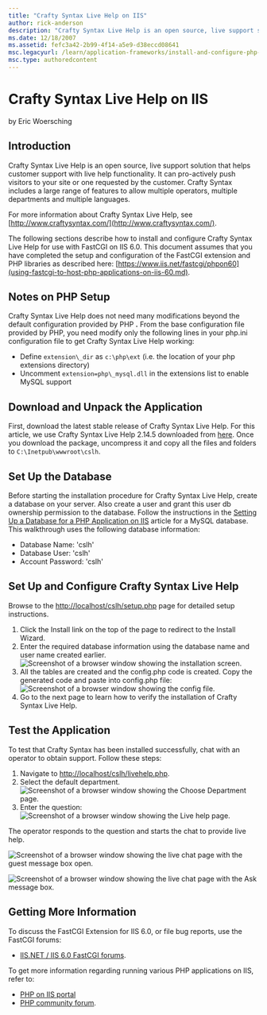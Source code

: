 ```yaml
---
title: "Crafty Syntax Live Help on IIS"
author: rick-anderson
description: "Crafty Syntax Live Help is an open source, live support solution that helps customer support with live help functionality. It can pro-actively push visitors..."
ms.date: 12/18/2007
ms.assetid: fefc3a42-2b99-4f14-a5e9-d38eccd08641
msc.legacyurl: /learn/application-frameworks/install-and-configure-php-applications-on-iis/crafty-syntax-live-help-on-iis
msc.type: authoredcontent
---
```

# Crafty Syntax Live Help on IIS

by Eric Woersching

## Introduction

Crafty Syntax Live Help is an open source, live support solution that helps customer support with live help functionality. It can pro-actively push visitors to your site or one requested by the customer. Crafty Syntax includes a large range of features to allow multiple operators, multiple departments and multiple languages.

For more information about Crafty Syntax Live Help, see [http://www.craftysyntax.com/](http://www.craftysyntax.com/).

The following sections describe how to install and configure Crafty Syntax Live Help for use with FastCGI on IIS 6.0. This document assumes that you have completed the setup and configuration of the FastCGI extension and PHP libraries as described here: [https://www.iis.net/fastcgi/phpon60](using-fastcgi-to-host-php-applications-on-iis-60.md).

## Notes on PHP Setup

Crafty Syntax Live Help does not need many modifications beyond the default configuration provided by PHP **.** From the base configuration file provided by PHP, you need modify only the following lines in your php.ini configuration file to get Crafty Syntax Live Help working:

- Define `extension\_dir` as `c:\php\ext` (i.e. the location of your php extensions directory)
- Uncomment `extension=php\_mysql.dll` in the extensions list to enable MySQL support

## Download and Unpack the Application

First, download the latest stable release of Crafty Syntax Live Help. For this article, we use Crafty Syntax Live Help 2.14.5 downloaded from [here](http://www.craftysyntax.com/installation.php). Once you download the package, uncompress it and copy all the files and folders to `C:\Inetpub\wwwroot\cslh`.

## Set Up the Database

Before starting the installation procedure for Crafty Syntax Live Help, create a database on your server. Also create a user and grant this user db ownership permission to the database. Follow the instructions in the [Setting Up a Database for a PHP Application on IIS](../install-and-configure-php-on-iis/setting-up-a-database-for-a-php-application-on-iis.md) article for a MySQL database. This walkthrough uses the following database information:

- Database Name: 'cslh'
- Database User: 'cslh'
- Account Password: 'cslh'

## Set Up and Configure Crafty Syntax Live Help

Browse to the [http://localhost/cslh/setup.php](http://localhost/cslh/setup.php) page for detailed setup instructions.

1. Click the Install link on the top of the page to redirect to the Install Wizard.
2. Enter the required database information using the database name and user name created earlier.  
    ![Screenshot of a browser window showing the installation screen.](crafty-syntax-live-help-on-iis/_static/image1.png)
3. All the tables are created and the config.php code is created. Copy the generated code and paste into config.php file:  
    ![Screenshot of a browser window showing the config file.](crafty-syntax-live-help-on-iis/_static/image3.png)
4. Go to the next page to learn how to verify the installation of Crafty Syntax Live Help.

## Test the Application

To test that Crafty Syntax has been installed successfully, chat with an operator to obtain support. Follow these steps:

1. Navigate to [http://localhost/cslh/livehelp.php](http://localhost/cslh/livehelp.php).
2. Select the default department.  
    ![Screenshot of a browser window showing the Choose Department page.](crafty-syntax-live-help-on-iis/_static/image5.png)
3. Enter the question:  
    ![Screenshot of a browser window showing the Live help page.](crafty-syntax-live-help-on-iis/_static/image7.png)

The operator responds to the question and starts the chat to provide live help.

![Screenshot of a browser window showing the live chat page with the guest message box open.](crafty-syntax-live-help-on-iis/_static/image9.png)

![Screenshot of a browser window showing the live chat page with the Ask message box.](crafty-syntax-live-help-on-iis/_static/image11.png)

## Getting More Information

To discuss the FastCGI Extension for IIS 6.0, or file bug reports, use the FastCGI forums:

- [IIS.NET / IIS 6.0 FastCGI forums](https://forums.iis.net/1103.aspx).

To get more information regarding running various PHP applications on IIS, refer to:

- [PHP on IIS portal](https://php.iis.net/)
- [PHP community forum](https://forums.iis.net/1102.aspx).
